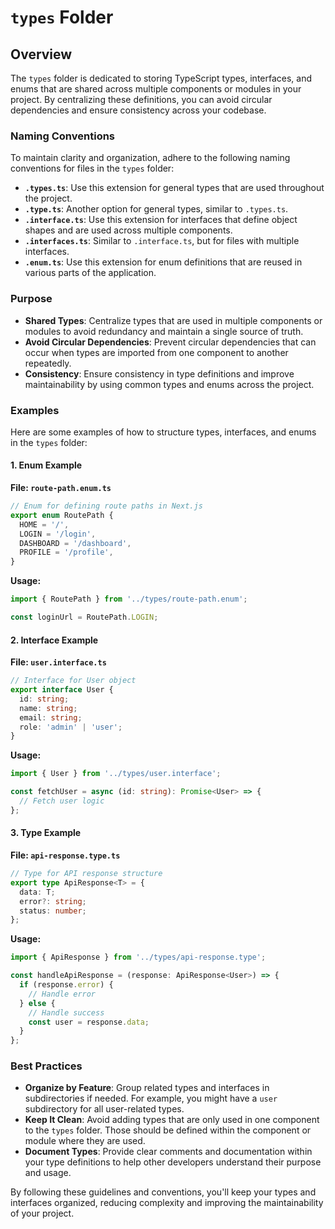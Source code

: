 

# `types` Folder

## Overview

The `types` folder is dedicated to storing TypeScript types, interfaces, and enums that are shared across multiple components or modules in your project. By centralizing these definitions, you can avoid circular dependencies and ensure consistency across your codebase.

### Naming Conventions

To maintain clarity and organization, adhere to the following naming conventions for files in the `types` folder:

- **`.types.ts`**: Use this extension for general types that are used throughout the project.
- **`.type.ts`**: Another option for general types, similar to `.types.ts`.
- **`.interface.ts`**: Use this extension for interfaces that define object shapes and are used across multiple components.
- **`.interfaces.ts`**: Similar to `.interface.ts`, but for files with multiple interfaces.
- **`.enum.ts`**: Use this extension for enum definitions that are reused in various parts of the application.

### Purpose

- **Shared Types**: Centralize types that are used in multiple components or modules to avoid redundancy and maintain a single source of truth.
- **Avoid Circular Dependencies**: Prevent circular dependencies that can occur when types are imported from one component to another repeatedly.
- **Consistency**: Ensure consistency in type definitions and improve maintainability by using common types and enums across the project.

### Examples

Here are some examples of how to structure types, interfaces, and enums in the `types` folder:

#### 1. **Enum Example**

**File: `route-path.enum.ts`**

```typescript
// Enum for defining route paths in Next.js
export enum RoutePath {
  HOME = '/',
  LOGIN = '/login',
  DASHBOARD = '/dashboard',
  PROFILE = '/profile',
}
```

**Usage:**

```typescript
import { RoutePath } from '../types/route-path.enum';

const loginUrl = RoutePath.LOGIN;
```

#### 2. **Interface Example**

**File: `user.interface.ts`**

```typescript
// Interface for User object
export interface User {
  id: string;
  name: string;
  email: string;
  role: 'admin' | 'user';
}
```

**Usage:**

```typescript
import { User } from '../types/user.interface';

const fetchUser = async (id: string): Promise<User> => {
  // Fetch user logic
};
```

#### 3. **Type Example**

**File: `api-response.type.ts`**

```typescript
// Type for API response structure
export type ApiResponse<T> = {
  data: T;
  error?: string;
  status: number;
};
```

**Usage:**

```typescript
import { ApiResponse } from '../types/api-response.type';

const handleApiResponse = (response: ApiResponse<User>) => {
  if (response.error) {
    // Handle error
  } else {
    // Handle success
    const user = response.data;
  }
};
```

### Best Practices

- **Organize by Feature**: Group related types and interfaces in subdirectories if needed. For example, you might have a `user` subdirectory for all user-related types.
- **Keep It Clean**: Avoid adding types that are only used in one component to the `types` folder. Those should be defined within the component or module where they are used.
- **Document Types**: Provide clear comments and documentation within your type definitions to help other developers understand their purpose and usage.

By following these guidelines and conventions, you'll keep your types and interfaces organized, reducing complexity and improving the maintainability of your project.


